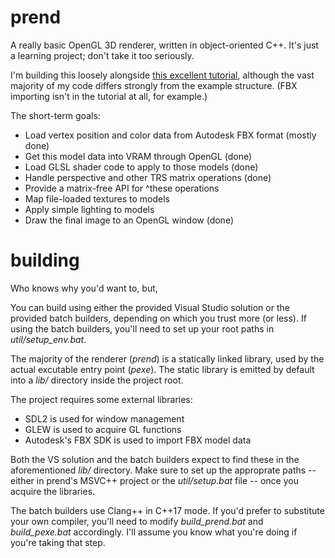 # prend
A really basic OpenGL 3D renderer, written in object-oriented C++. It's just a learning project; don't take it too seriously.

I'm building this loosely alongside [this excellent tutorial](http://opengl.datenwolf.net/gltut/html/index.html), although the vast majority of my code differs strongly from the example structure. (FBX importing isn't in the tutorial at all, for example.)

The short-term goals:
- Load vertex position and color data from Autodesk FBX format (mostly done)
- Get this model data into VRAM through OpenGL (done)
- Load GLSL shader code to apply to those models (done)
- Handle perspective and other TRS matrix operations (done)
- Provide a matrix-free API for ^these operations
- Map file-loaded textures to models
- Apply simple lighting to models
- Draw the final image to an OpenGL window (done)

# building
Who knows why you'd want to, but,

You can build using either the provided Visual Studio solution or the provided batch builders, depending on which you trust more (or less). If using the batch builders, you'll need to set up your root paths in *util/setup_env.bat*.

The majority of the renderer (*prend*) is a statically linked library, used by the actual excutable entry point (*pexe*). The static library is emitted by default into a *lib/* directory inside the project root.

The project requires some external libraries:
- SDL2 is used for window management
- GLEW is used to acquire GL functions
- Autodesk's FBX SDK is used to import FBX model data

Both the VS solution and the batch builders expect to find these in the aforementioned *lib/* directory. Make sure to set up the approprate paths -- either in prend's MSVC++ project or the *util/setup.bat* file -- once you acquire the libraries.

The batch builders use Clang++ in C++17 mode. If you'd prefer to substitute your own compiler, you'll need to modify *build_prend.bat* and *build_pexe.bat* accordingly. I'll assume you know what you're doing if you're taking that step.
